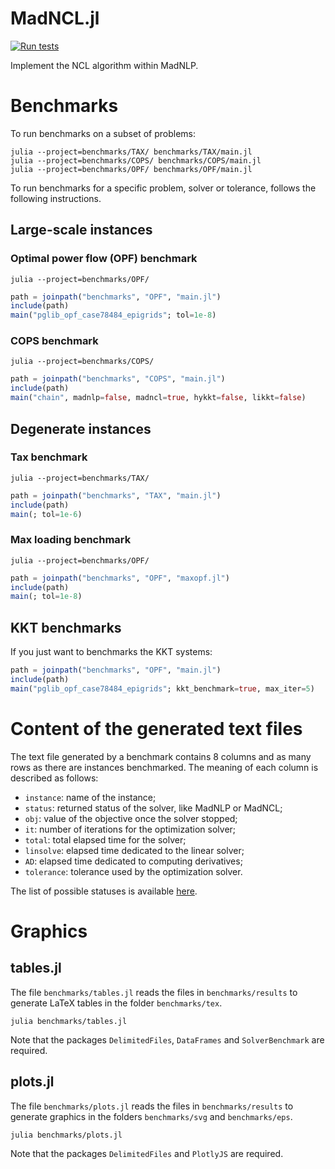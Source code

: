 # MadNCL.jl

[![Run tests](https://github.com/MadNLP/MadNCL.jl/actions/workflows/action.yml/badge.svg)](https://github.com/MadNLP/MadNCL.jl/actions/workflows/action.yml)

Implement the NCL algorithm within MadNLP.

# Benchmarks

To run benchmarks on a subset of problems:
```shell
julia --project=benchmarks/TAX/ benchmarks/TAX/main.jl
julia --project=benchmarks/COPS/ benchmarks/COPS/main.jl
julia --project=benchmarks/OPF/ benchmarks/OPF/main.jl
```

To run benchmarks for a specific problem, solver or tolerance, follows
the following instructions.

## Large-scale instances

### Optimal power flow (OPF) benchmark

```shell
julia --project=benchmarks/OPF/
```
```julia
path = joinpath("benchmarks", "OPF", "main.jl")
include(path)
main("pglib_opf_case78484_epigrids"; tol=1e-8)
```
### COPS benchmark

```shell
julia --project=benchmarks/COPS/
```
```julia
path = joinpath("benchmarks", "COPS", "main.jl")
include(path)
main("chain", madnlp=false, madncl=true, hykkt=false, likkt=false)
```

## Degenerate instances

### Tax benchmark
```shell
julia --project=benchmarks/TAX/
```
```julia
path = joinpath("benchmarks", "TAX", "main.jl")
include(path)
main(; tol=1e-6)
```

### Max loading benchmark

```shell
julia --project=benchmarks/OPF/
```
```julia
path = joinpath("benchmarks", "OPF", "maxopf.jl")
include(path)
main(; tol=1e-8)
```

## KKT benchmarks

If you just want to benchmarks the KKT systems:
```julia
path = joinpath("benchmarks", "OPF", "main.jl")
include(path)
main("pglib_opf_case78484_epigrids"; kkt_benchmark=true, max_iter=5)
```

# Content of the generated text files

The text file generated by a benchmark contains 8 columns and as many rows as there are instances benchmarked.
The meaning of each column is described as follows:
- `instance`: name of the instance;
- `status`: returned status of the solver, like MadNLP or MadNCL;
- `obj`: value of the objective once the solver stopped;
- `it`: number of iterations for the optimization solver;
- `total`: total elapsed time for the solver;
- `linsolve`: elapsed time dedicated to the linear solver;
- `AD`: elapsed time dedicated to computing derivatives;
- `tolerance`: tolerance used by the optimization solver.

The list of possible statuses is available [here](https://github.com/MadNLP/MadNLP.jl/blob/master/src/enums.jl#L21-L44).

# Graphics

## tables.jl

The file `benchmarks/tables.jl` reads the files in `benchmarks/results` to generate LaTeX tables in the folder `benchmarks/tex`.
```shell
julia benchmarks/tables.jl
```
Note that the packages `DelimitedFiles`, `DataFrames` and `SolverBenchmark` are required.

## plots.jl

The file `benchmarks/plots.jl` reads the files in `benchmarks/results` to generate graphics in the folders `benchmarks/svg` and `benchmarks/eps`.
```shell
julia benchmarks/plots.jl
```
Note that the packages `DelimitedFiles` and `PlotlyJS` are required.
